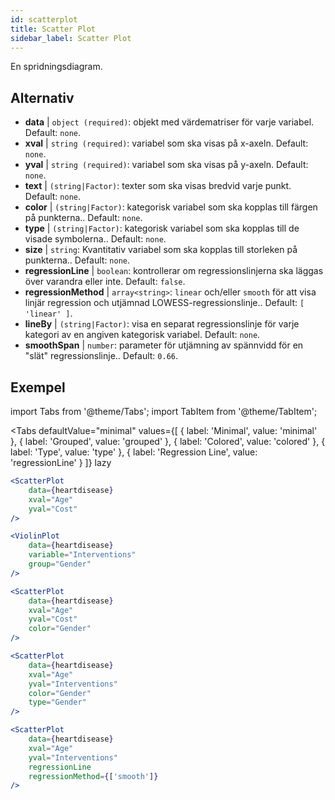 ```yaml
---
id: scatterplot
title: Scatter Plot
sidebar_label: Scatter Plot
---
```


En spridningsdiagram.

## Alternativ

* __data__ | `object (required)`: objekt med värdematriser för varje variabel. Default: `none`.
* __xval__ | `string (required)`: variabel som ska visas på x-axeln. Default: `none`.
* __yval__ | `string (required)`: variabel som ska visas på y-axeln. Default: `none`.
* __text__ | `(string|Factor)`: texter som ska visas bredvid varje punkt. Default: `none`.
* __color__ | `(string|Factor)`: kategorisk variabel som ska kopplas till färgen på punkterna.. Default: `none`.
* __type__ | `(string|Factor)`: kategorisk variabel som ska kopplas till de visade symbolerna.. Default: `none`.
* __size__ | `string`: Kvantitativ variabel som ska kopplas till storleken på punkterna.. Default: `none`.
* __regressionLine__ | `boolean`: kontrollerar om regressionslinjerna ska läggas över varandra eller inte. Default: `false`.
* __regressionMethod__ | `array<string>`: `linear` och/eller `smooth` för att visa linjär regression och utjämnad LOWESS-regressionslinje.. Default: `[
  'linear'
]`.
* __lineBy__ | `(string|Factor)`: visa en separat regressionslinje för varje kategori av en angiven kategorisk variabel. Default: `none`.
* __smoothSpan__ | `number`: parameter för utjämning av spännvidd för en "slät" regressionslinje.. Default: `0.66`.


## Exempel

import Tabs from '@theme/Tabs';
import TabItem from '@theme/TabItem';

<Tabs
    defaultValue="minimal"
    values={[
        { label: 'Minimal', value: 'minimal' },
        { label: 'Grouped', value: 'grouped' },
        { label: 'Colored', value: 'colored' },
        { label: 'Type', value: 'type' },
        { label: 'Regression Line', value: 'regressionLine' }
    ]}
    lazy
>

<TabItem value="minimal">

```jsx live
<ScatterPlot 
    data={heartdisease} 
    xval="Age"
    yval="Cost"
/>
```

</TabItem>


<TabItem value="grouped">

```jsx live
<ViolinPlot 
    data={heartdisease} 
    variable="Interventions"
    group="Gender"
/>
```

</TabItem>

<TabItem value="colored">

```jsx live
<ScatterPlot 
    data={heartdisease} 
    xval="Age"
    yval="Cost"
    color="Gender"
/>
```
</TabItem>

<TabItem value="type">

```jsx live
<ScatterPlot 
    data={heartdisease} 
    xval="Age"
    yval="Interventions"
    color="Gender"
    type="Gender"
/>
```

</TabItem>

<TabItem value="regressionLine">

```jsx live
<ScatterPlot 
    data={heartdisease} 
    xval="Age"
    yval="Interventions"
    regressionLine
    regressionMethod={['smooth']}
/>
```
</TabItem>

</Tabs>
